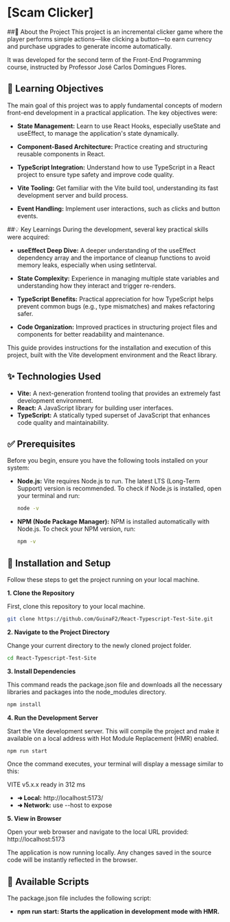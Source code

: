 # [Scam Clicker]

##📖 About the Project
This project is an incremental clicker game where the player performs simple actions—like clicking a button—to earn currency and purchase upgrades to generate income automatically.

It was developed for the second term of the Front-End Programming course, instructed by Professor José Carlos Domingues Flores.

## 🎯 Learning Objectives
The main goal of this project was to apply fundamental concepts of modern front-end development in a practical application. The key objectives were:

* **State Management:** Learn to use React Hooks, especially useState and useEffect, to manage the application's state dynamically.

* **Component-Based Architecture:** Practice creating and structuring reusable components in React.

* **TypeScript Integration:** Understand how to use TypeScript in a React project to ensure type safety and improve code quality.

* **Vite Tooling:** Get familiar with the Vite build tool, understanding its fast development server and build process.

* **Event Handling:** Implement user interactions, such as clicks and button events.

##💡 Key Learnings
During the development, several key practical skills were acquired:

* **useEffect Deep Dive:** A deeper understanding of the useEffect dependency array and the importance of cleanup functions to avoid memory leaks, especially when using setInterval.

* **State Complexity:** Experience in managing multiple state variables and understanding how they interact and trigger re-renders.

* **TypeScript Benefits:** Practical appreciation for how TypeScript helps prevent common bugs (e.g., type mismatches) and makes refactoring safer.

* **Code Organization:** Improved practices in structuring project files and components for better readability and maintenance.

This guide provides instructions for the installation and execution of this project, built with the Vite development environment and the React library.

## ✨ Technologies Used

* **Vite:** A next-generation frontend tooling that provides an extremely fast development environment.
* **React:** A JavaScript library for building user interfaces.
* **TypeScript:** A statically typed superset of JavaScript that enhances code quality and maintainability.

## ✅ Prerequisites

Before you begin, ensure you have the following tools installed on your system:

* **Node.js:** Vite requires Node.js to run. The latest LTS (Long-Term Support) version is recommended.
    To check if Node.js is installed, open your terminal and run:
    ```bash
    node -v
    ```

* **NPM (Node Package Manager):** NPM is installed automatically with Node.js.
    To check your NPM version, run:
    ```bash
    npm -v
    ```

## 🚀 Installation and Setup

Follow these steps to get the project running on your local machine.

**1. Clone the Repository**

First, clone this repository to your local machine.
```bash
git clone https://github.com/GuinaF2/React-Typescript-Test-Site.git
```
**2. Navigate to the Project Directory**

Change your current directory to the newly cloned project folder.


```bash
cd React-Typescript-Test-Site
```
**3. Install Dependencies**

This command reads the package.json file and downloads all the necessary libraries and packages into the node_modules directory.

```bash
npm install
```
**4. Run the Development Server**

Start the Vite development server. This will compile the project and make it available on a local address with Hot Module Replacement (HMR) enabled.

```bash
npm run start
```

Once the command executes, your terminal will display a message similar to this:

  VITE v5.x.x  ready in 312 ms

* **➜  Local:**   http://localhost:5173/
* **➜  Network:** use --host to expose
  
**5. View in Browser**

Open your web browser and navigate to the local URL provided:
http://localhost:5173

The application is now running locally. Any changes saved in the source code will be instantly reflected in the browser.

## 📜 Available Scripts

The package.json file includes the following script:

* **npm run start: Starts the application in development mode with HMR.**
